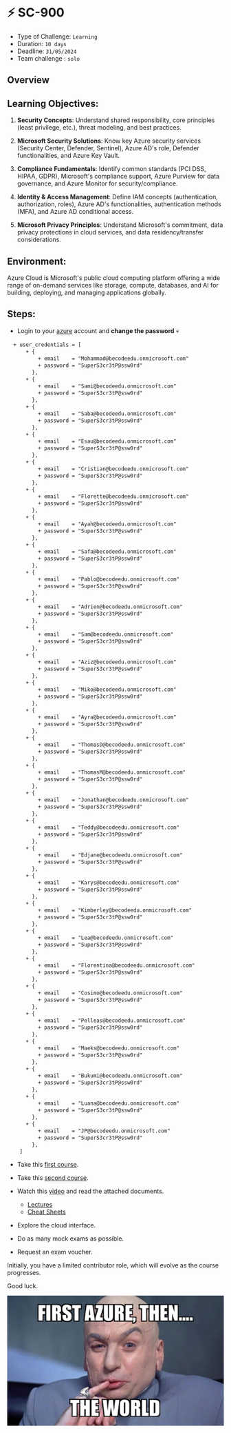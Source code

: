 # ⚡ SC-900

- Type of Challenge: `Learning` 
- Duration: `10 days`
- Deadline: `31/05/2024`
- Team challenge : `solo`

## Overview

## Learning Objectives:

1) **Security Concepts**: Understand shared responsibility, core principles (least privilege, etc.), threat modeling, and best practices.

2) **Microsoft Security Solutions**: Know key Azure security services (Security Center, Defender, Sentinel), Azure AD's role, Defender functionalities, and Azure Key Vault.

3) **Compliance Fundamentals**: Identify common standards (PCI DSS, HIPAA, GDPR), Microsoft's compliance support, Azure Purview for data governance, and Azure Monitor for security/compliance.

4) **Identity & Access Management**: Define IAM concepts (authentication, authorization, roles), Azure AD's functionalities, authentication methods (MFA), and Azure AD conditional access.

5) **Microsoft Privacy Principles**: Understand Microsoft's commitment, data privacy protections in cloud services, and data residency/transfer considerations.

## Environment:

Azure Cloud is Microsoft's public cloud computing platform offering a wide range of on-demand services like storage, compute, databases, and AI for building, deploying, and managing applications globally.

## Steps:

- Login to your [azure](https://portal.azure.com/) account and **change the password** 💀

```
  + user_credentials = [
      + {
          + email    = "Mohammad@becodeedu.onmicrosoft.com"
          + password = "SuperS3cr3tP@ssw0rd"
        },
      + {
          + email    = "Sami@becodeedu.onmicrosoft.com"
          + password = "SuperS3cr3tP@ssw0rd"
        },
      + {
          + email    = "Saba@becodeedu.onmicrosoft.com"
          + password = "SuperS3cr3tP@ssw0rd"
        },
      + {
          + email    = "Esau@becodeedu.onmicrosoft.com"
          + password = "SuperS3cr3tP@ssw0rd"
        },
      + {
          + email    = "Cristian@becodeedu.onmicrosoft.com"
          + password = "SuperS3cr3tP@ssw0rd"
        },
      + {
          + email    = "Florette@becodeedu.onmicrosoft.com"
          + password = "SuperS3cr3tP@ssw0rd"
        },
      + {
          + email    = "Ayah@becodeedu.onmicrosoft.com"
          + password = "SuperS3cr3tP@ssw0rd"
        },
      + {
          + email    = "Safa@becodeedu.onmicrosoft.com"
          + password = "SuperS3cr3tP@ssw0rd"
        },
      + {
          + email    = "Pablo@becodeedu.onmicrosoft.com"
          + password = "SuperS3cr3tP@ssw0rd"
        },
      + {
          + email    = "Adrien@becodeedu.onmicrosoft.com"
          + password = "SuperS3cr3tP@ssw0rd"
        },
      + {
          + email    = "Sam@becodeedu.onmicrosoft.com"
          + password = "SuperS3cr3tP@ssw0rd"
        },
      + {
          + email    = "Aziz@becodeedu.onmicrosoft.com"
          + password = "SuperS3cr3tP@ssw0rd"
        },
      + {
          + email    = "Miko@becodeedu.onmicrosoft.com"
          + password = "SuperS3cr3tP@ssw0rd"
        },
      + {
          + email    = "Ayra@becodeedu.onmicrosoft.com"
          + password = "SuperS3cr3tP@ssw0rd"
        },
      + {
          + email    = "ThomasD@becodeedu.onmicrosoft.com"
          + password = "SuperS3cr3tP@ssw0rd"
        },
      + {
          + email    = "ThomasM@becodeedu.onmicrosoft.com"
          + password = "SuperS3cr3tP@ssw0rd"
        },
      + {
          + email    = "Jonathan@becodeedu.onmicrosoft.com"
          + password = "SuperS3cr3tP@ssw0rd"
        },
      + {
          + email    = "Teddy@becodeedu.onmicrosoft.com"
          + password = "SuperS3cr3tP@ssw0rd"
        },
      + {
          + email    = "Edjane@becodeedu.onmicrosoft.com"
          + password = "SuperS3cr3tP@ssw0rd"
        },
      + {
          + email    = "Karys@becodeedu.onmicrosoft.com"
          + password = "SuperS3cr3tP@ssw0rd"
        },
      + {
          + email    = "Kimberley@becodeedu.onmicrosoft.com"
          + password = "SuperS3cr3tP@ssw0rd"
        },
      + {
          + email    = "Lea@becodeedu.onmicrosoft.com"
          + password = "SuperS3cr3tP@ssw0rd"
        },
      + {
          + email    = "Florentina@becodeedu.onmicrosoft.com"
          + password = "SuperS3cr3tP@ssw0rd"
        },
      + {
          + email    = "Cosimo@becodeedu.onmicrosoft.com"
          + password = "SuperS3cr3tP@ssw0rd"
        },
      + {
          + email    = "Pelleas@becodeedu.onmicrosoft.com"
          + password = "SuperS3cr3tP@ssw0rd"
        },
      + {
          + email    = "Maeks@becodeedu.onmicrosoft.com"
          + password = "SuperS3cr3tP@ssw0rd"
        },
      + {
          + email    = "Bukumi@becodeedu.onmicrosoft.com"
          + password = "SuperS3cr3tP@ssw0rd"
        },
      + {
          + email    = "Luana@becodeedu.onmicrosoft.com"
          + password = "SuperS3cr3tP@ssw0rd"
        },
      + {
          + email    = "JP@becodeedu.onmicrosoft.com"
          + password = "SuperS3cr3tP@ssw0rd"
        },
    ]
```

- Take this [first course](https://github.com/Microsoft/Security-101).

- Take this [second course](https://learn.microsoft.com/en-us/credentials/certifications/security-compliance-and-identity-fundamentals/?practice-assessment-type=certification).

- Watch this [video](https://www.youtube.com/watch?v=LLKza5oULAA) and read the attached documents.

    - [Lectures](./Assets/SC-900-Lectures.pdf)
    - [Cheat Sheets](./Assets/SC-900-CheatSheets.pdf)

- Explore the cloud interface. 
- Do as many mock exams as possible.
- Request an exam voucher.

Initially, you have a limited contributor role, which will evolve as the course progresses.

Good luck. 

<p align="center">
  <img src= "Assets\azure.jpg" alt="Sublime's custom image"/>
</p>

